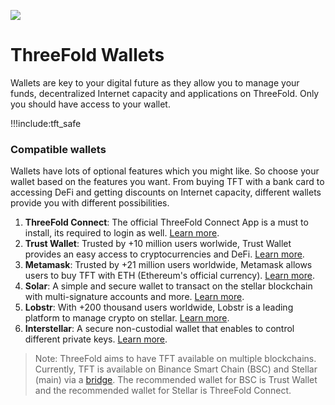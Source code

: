 
![](img/tokenintrohome.jpg)

# ThreeFold Wallets

Wallets are key to your digital future as they allow you to manage your funds, decentralized Internet capacity and applications on ThreeFold. Only you should have access to your wallet.

!!!include:tft_safe

### Compatible wallets 

Wallets have lots of optional features which you might like. So choose your wallet based on the features you want. From buying TFT with a bank card to accessing DeFi and getting discounts on Internet capacity, different wallets provide you with different possibilities. 

1. **ThreeFold Connect**: The official ThreeFold Connect App is a must to install, its required to login as well. [Learn more](threefold_connect).
2. **Trust Wallet**: Trusted by +10 million users worlwide, Trust Wallet provides an easy access to cryptocurrencies and DeFi. [Learn more](tft_bsc_trustwallet). 
3. **Metamask**: Trusted by +21 million users worldwide, Metamask allows users to buy TFT with ETH (Ethereum's official currency). [Learn more](tft_bsc_metamask).
4. **Solar**: A simple and secure wallet to transact on the stellar blockchain with multi-signature accounts and more. [Learn more](solar_wallet).
5. **Lobstr**: With +200 thousand users worldwide, Lobstr is a leading platform to manage crypto on stellar. [Learn more](lobstr_wallet).
6. **Interstellar**: A secure non-custodial wallet that enables to control different private keys. [Learn more](tft_interstellar).


> Note: ThreeFold aims to have TFT available on multiple blockchains. Currently, TFT is available on Binance Smart Chain (BSC) and Stellar (main) via a [bridge](tft_bsc_bridge). The recommended wallet for BSC is Trust Wallet and the recommended wallet for Stellar is ThreeFold Connect. 



